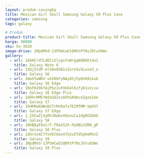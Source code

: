 ```yaml
---
layout: produk-casinghp
title: Mexican Girl Skull Samsung Galaxy S9 Plus Case
categories: samsung
tags: galaxy

# Produk
product-title: Mexican Girl Skull Samsung Galaxy S9 Plus Case
harga: 90000
sku: hn-3620
image-drive: 1MpdMVd-13P5HCwD1QMXtPfNsJDtuXOWx
gallery:
  - url: 16bHCrd7LdQliVlcpofoWrgq6Q06Etdo1
    title: Galaxy Note 8
  - url: 1XQjZtdP-elS6e85BivIoroSvSLasa3_o
    title: Galaxy S6
  - url: 10wSfwWDV-vkV8bFyNAy83jFpQnK0ikub
    title: Galaxy S6 Edge
  - url: 1RoFH20kfAjPbz2xFHnb4lKzfyb1xzLsa
    title: Galaxy S6 Edge Plus
  - url: 1GRhrHM57WIm1Q2vsAXhSA9mceZgoo1Ue
    title: Galaxy S7
  - url: 1hHhMwkUWxNJ7rMvRa7xfEIMfMM-VpH3f
    title: Galaxy S7 Edge
  - url: 1_25CwZj4yRhJ8wbvXOonuCa1dg0U1OmG
    title: Galaxy S8
  - url: 10XB8yE9sCrT-T0aSS2X-PpOBLhZRN_gP
    title: Galaxy S8 Plus
  - url: 1dUr2o4C7YxVEt8asU7U1vETd5pKeMSnI
    title: Galaxy S9
  - url: 1MpdMVd-13P5HCwD1QMXtPfNsJDtuXOWx
    title: Galaxy S9 Plus
---
```

